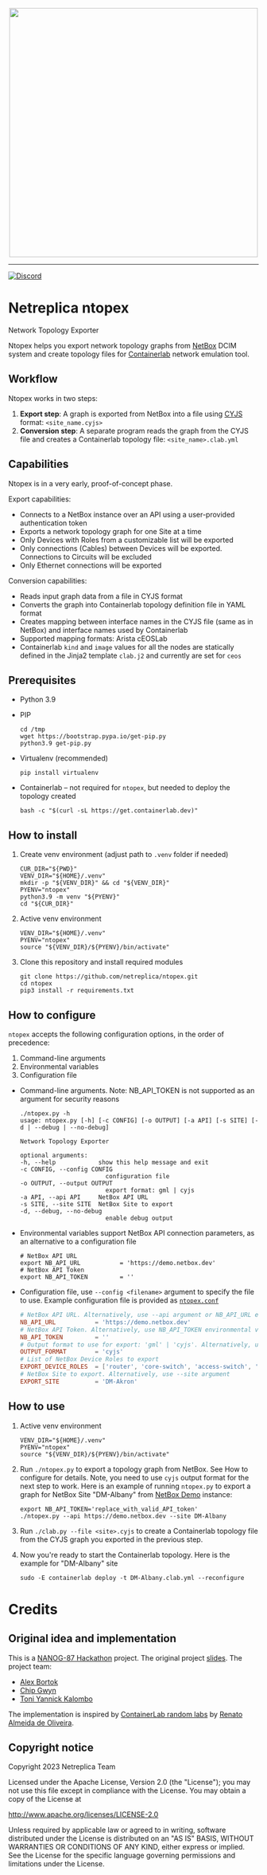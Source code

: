 <p align=center><img src="https://github.com/netreplica/ntopex/raw/main/images/ntopex_concept_diagram.png" width="500px"/></p>

---
[![Discord](https://img.shields.io/discord/1075106069862416525?label=discord)](https://discord.gg/M2SkgSdKht)

# Netreplica ntopex

Network Topology Exporter

Ntopex helps you export network topology graphs from [NetBox](https://docs.netbox.dev/en/stable/) DCIM system and create topology files for [Containerlab](https://containerlab.dev) network emulation tool.

## Workflow

Ntopex works in two steps:

1. **Export step**: A graph is exported from NetBox into a file using [CYJS](http://manual.cytoscape.org/en/stable/index.html) format: `<site_name.cyjs>`
2. **Conversion step**: A separate program reads the graph from the CYJS file and creates a Containerlab topology file: `<site_name>.clab.yml`

## Capabilities

Ntopex is in a very early, proof-of-concept phase.

Export capabilities:

* Connects to a NetBox instance over an API using a user-provided authentication token
* Exports a network topology graph for one Site at a time
* Only Devices with Roles from a customizable list will be exported
* Only connections (Cables) between Devices will be exported. Connections to Circuits will be excluded
* Only Ethernet connections will be exported

Conversion capabilities:

* Reads input graph data from a file in CYJS format
* Converts the graph into Containerlab topology definition file in YAML format
* Creates mapping between interface names in the CYJS file (same as in NetBox) and interface names used by Containerlab
* Supported mapping formats: Arista cEOSLab
* Containerlab `kind` and `image` values for all the nodes are statically defined in the Jinja2 template `clab.j2` and currently are set for `ceos`

## Prerequisites

* Python 3.9
* PIP

    ```Shell
    cd /tmp
    wget https://bootstrap.pypa.io/get-pip.py
    python3.9 get-pip.py
    ```

* Virtualenv (recommended)

    ```Shell
    pip install virtualenv
    ```

* Containerlab – not required for `ntopex`, but needed to deploy the topology created

    ```Shell
    bash -c "$(curl -sL https://get.containerlab.dev)"
    ```

## How to install

1. Create venv environment (adjust path to `.venv` folder if needed) 

    ```Shell
    CUR_DIR="${PWD}"
    VENV_DIR="${HOME}/.venv"
    mkdir -p "${VENV_DIR}" && cd "${VENV_DIR}"
    PYENV="ntopex"
    python3.9 -m venv "${PYENV}"
    cd "${CUR_DIR}"
    ```

2. Active venv environment

    ```Shell
    VENV_DIR="${HOME}/.venv"
    PYENV="ntopex"
    source "${VENV_DIR}/${PYENV}/bin/activate"
    ```

3. Clone this repository and install required modules

    ```Shell
    git clone https://github.com/netreplica/ntopex.git
    cd ntopex
    pip3 install -r requirements.txt
    ```

## How to configure

`ntopex` accepts the following configuration options, in the order of precedence:

1. Command-line arguments
2. Environmental variables
3. Configuration file

* Command-line arguments. Note: NB_API_TOKEN is not supported as an argument for security reasons

    ```Shell
    ./ntopex.py -h
    usage: ntopex.py [-h] [-c CONFIG] [-o OUTPUT] [-a API] [-s SITE] [-d | --debug | --no-debug]

    Network Topology Exporter

    optional arguments:
    -h, --help            show this help message and exit
    -c CONFIG, --config CONFIG
                            configuration file
    -o OUTPUT, --output OUTPUT
                            export format: gml | cyjs
    -a API, --api API     NetBox API URL
    -s SITE, --site SITE  NetBox Site to export
    -d, --debug, --no-debug
                            enable debug output
    ```

* Environmental variables support NetBox API connection parameters, as an alternative to a configuration file

    ```Shell
    # NetBox API URL
    export NB_API_URL           = 'https://demo.netbox.dev'
    # NetBox API Token
    export NB_API_TOKEN         = ''
    ```

* Configuration file, use `--config <filename>` argument to specify the file to use. Example configuration file is provided as [`ntopex.conf`](ntopex.conf)

    ```TOML
    # NetBox API URL. Alternatively, use --api argument or NB_API_URL environmental variable
    NB_API_URL           = 'https://demo.netbox.dev'
    # NetBox API Token. Alternatively, use NB_API_TOKEN environmental variable
    NB_API_TOKEN         = ''
    # Output format to use for export: 'gml' | 'cyjs'. Alternatively, use --output argument
    OUTPUT_FORMAT        = 'cyjs'
    # List of NetBox Device Roles to export
    EXPORT_DEVICE_ROLES  = ['router', 'core-switch', 'access-switch', 'distribution-switch', 'tor-switch']
    # NetBox Site to export. Alternatively, use --site argument
    EXPORT_SITE          = 'DM-Akron'
    ```

## How to use

1. Active venv environment

    ```Shell
    VENV_DIR="${HOME}/.venv"
    PYENV="ntopex"
    source "${VENV_DIR}/${PYENV}/bin/activate"
    ```

2. Run `./ntopex.py` to export a topology graph from NetBox. See How to configure for details. Note, you need to use `cyjs` output format for the next step to work. Here is an example of running `ntopex.py` to export a graph for NetBox Site "DM-Albany" from [NetBox Demo](https://demo.netbox.dev) instance:

    ```Shell
    export NB_API_TOKEN='replace_with_valid_API_token'
    ./ntopex.py --api https://demo.netbox.dev --site DM-Albany
    ```

6. Run `./clab.py --file <site>.cyjs` to create a Containerlab topology file from the CYJS graph you exported in the previous step.

7. Now you're ready to start the Containerlab topology. Here is the example for "DM-Albany" site

    ```Shell
    sudo -E containerlab deploy -t DM-Albany.clab.yml --reconfigure
    ```

# Credits

## Original idea and implementation

This is a [NANOG-87 Hackathon](https://www.nanog.org/events/nanog-87-hackathon/) project. The original project [slides](https://docs.google.com/presentation/d/1-WcKsDuaFh3tozmTdTxGYXjMFuthRyevsRZbIc2j2Kw/edit?usp=sharing). The project team:

* [Alex Bortok](https://github.com/bortok)
* [Chip Gwyn](https://github.com/chipgwyn)
* [Toni Yannick Kalombo](https://github.com/tonikalombo)

The implementation is inspired by [ContainerLab random labs](https://gist.github.com/renatoalmeidaoliveira/fdb772a5a02f3cfc0b5fbe7e8b7586a2) by [Renato Almeida de Oliveira](https://github.com/renatoalmeidaoliveira).

## Copyright notice

Copyright 2023 Netreplica Team

Licensed under the Apache License, Version 2.0 (the "License");
you may not use this file except in compliance with the License.
You may obtain a copy of the License at

   http://www.apache.org/licenses/LICENSE-2.0

Unless required by applicable law or agreed to in writing, software
distributed under the License is distributed on an "AS IS" BASIS,
WITHOUT WARRANTIES OR CONDITIONS OF ANY KIND, either express or implied.
See the License for the specific language governing permissions and
limitations under the License.